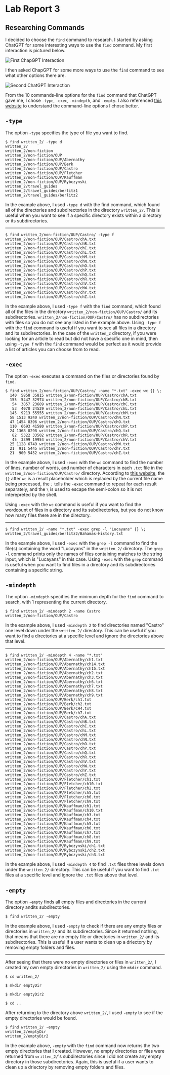 # Lab Report 3

## Researching Commands

I decided to choose the `find` command to research. I started by asking ChatGPT for some interesting ways to use the `find` command.
My first interaction is pictured below.

![First ChapGPT Interaction](https://github.com/JettN/cse15l-lab-reports/blob/b84c9ef92b6c007132f94eef5c088c9d281816e0/ChatGPT_find_Command.JPG)

I then asked ChapGPT for some more ways to use the `find` command to see what other options there are.

![Second ChatGPT Interaction](https://github.com/JettN/cse15l-lab-reports/blob/b84c9ef92b6c007132f94eef5c088c9d281816e0/ChatGPT_find_Command_2.JPG)

From the 10 commands-line options for the `find` command that ChatGPT gave me, I chose `-type`, `-exec`, `-mindepth`, and `-empty`.
I also referenced [this website](https://man7.org/linux/man-pages/man1/find.1.html) to understand the command-line options I chose better.

## `-type`

The option `-type` specifies the type of file you want to find.

```
$ find written_2/ -type d
written_2/
written_2/non-fiction
written_2/non-fiction/OUP
written_2/non-fiction/OUP/Abernathy 
written_2/non-fiction/OUP/Berk      
written_2/non-fiction/OUP/Castro    
written_2/non-fiction/OUP/Fletcher  
written_2/non-fiction/OUP/Kauffman  
written_2/non-fiction/OUP/Rybczynski
written_2/travel_guides
written_2/travel_guides/berlitz1    
written_2/travel_guides/berlitz2  
```

In the example above, I used `-type d` with the find command, which found all of the directories and subdirectories in the directory `written_2/`. This is useful when you want to see if a specific directory exists within a directory or its subdirectories.

---

```
$ find written_2/non-fiction/OUP/Castro/ -type f
written_2/non-fiction/OUP/Castro/chA.txt
written_2/non-fiction/OUP/Castro/chB.txt
written_2/non-fiction/OUP/Castro/chC.txt
written_2/non-fiction/OUP/Castro/chL.txt
written_2/non-fiction/OUP/Castro/chM.txt
written_2/non-fiction/OUP/Castro/chN.txt
written_2/non-fiction/OUP/Castro/chO.txt
written_2/non-fiction/OUP/Castro/chP.txt
written_2/non-fiction/OUP/Castro/chQ.txt
written_2/non-fiction/OUP/Castro/chR.txt
written_2/non-fiction/OUP/Castro/chV.txt
written_2/non-fiction/OUP/Castro/chW.txt
written_2/non-fiction/OUP/Castro/chY.txt
written_2/non-fiction/OUP/Castro/chZ.txt
```

In the example above, I used `-type f` with the `find` command, which found all of the files in the directory `written_2/non-fiction/OUP/Castro/` and its subdirectories. `written_2/non-fiction/OUP/Castro/` has no subdirectories with files so you do not see any listed in the example above. Using `-type f` with the `find` command is useful if you want to see all files in a directory and its subdirectories. In the case of the `written_2` directory, if you were looking for an article to read but did not have a specific one in mind, then using `-type f` with the `find` command would be perfect as it would provide a list of articles you can choose from to read.

## `-exec`

The option `-exec` executes a command on the files or directories found by `find`.

```
$ find written_2/non-fiction/OUP/Castro/ -name "*.txt" -exec wc {} \;
  140  5858 35815 written_2/non-fiction/OUP/Castro/chA.txt
  155  5447 32974 written_2/non-fiction/OUP/Castro/chB.txt
   54  3857 23689 written_2/non-fiction/OUP/Castro/chC.txt
   53  4070 24529 written_2/non-fiction/OUP/Castro/chL.txt
  145  9213 55555 written_2/non-fiction/OUP/Castro/chM.txt
  58 1513 9240 written_2/non-fiction/OUP/Castro/chN.txt
  47 1454 8396 written_2/non-fiction/OUP/Castro/chO.txt
  110  6693 41580 written_2/non-fiction/OUP/Castro/chP.txt
  24 1368 8298 written_2/non-fiction/OUP/Castro/chQ.txt
   82  5322 33502 written_2/non-fiction/OUP/Castro/chR.txt
   45  3399 19954 written_2/non-fiction/OUP/Castro/chV.txt
  25 1128 6749 written_2/non-fiction/OUP/Castro/chW.txt
  21  911 5445 written_2/non-fiction/OUP/Castro/chY.txt
  21  900 5452 written_2/non-fiction/OUP/Castro/chZ.txt
```

In the example above, I used `-exec` with the `wc` command to find the number of lines, number of words, and number of characters in each `.txt` file in the `written_2/non-fiction/OUP/Castro/` directory. According to [this website](https://www.baeldung.com/linux/find-exec-command), the `{}` after `wc` is a result placeholder which is replaced by the current file name being processed, the `;` tells the `-exec` command to repeat for each result separately, and the `\` is used to escape the semi-colon so it is not interepreted by the shell.

Using `-exec` with the `wc` command is useful if you want to find the wordcount of files in a directory and its subdirectories, but you do not know how many files there are in the directory.

---

```
$ find written_2/ -name "*.txt" -exec grep -l "Lucayans" {} \;
written_2/travel_guides/berlitz2/Bahamas-History.txt
```

In the example above, I used `-exec` with the `grep -l` command to find the file(s) containing the word "Lucayans" in the `written_2/` directory. The `grep -l` command prints only the names of files containing matches to the string input, which is "Lucayans" in this case. Using `-exec` with the `grep` command is useful when you want to find files in a directory and its subdirectories containing a specific string.

## `-mindepth`

The option `-mindepth` specifies the minimum depth for the `find` command to search, with 1 representing the current directory.

```
$ find written_2/ -mindepth 2 -name Castro
written_2/non-fiction/OUP/Castro
```

In the example above, I used `-mindepth 2` to find directories named "Castro" one level down under the `written_2/` directory. This can be useful if you want to find a directories at a specific level and ignore the directories above that level.

---

```
$ find written_2/ -mindepth 4 -name "*.txt"
written_2/non-fiction/OUP/Abernathy/ch1.txt
written_2/non-fiction/OUP/Abernathy/ch14.txt
written_2/non-fiction/OUP/Abernathy/ch15.txt
written_2/non-fiction/OUP/Abernathy/ch2.txt
written_2/non-fiction/OUP/Abernathy/ch3.txt
written_2/non-fiction/OUP/Abernathy/ch6.txt
written_2/non-fiction/OUP/Abernathy/ch7.txt
written_2/non-fiction/OUP/Abernathy/ch8.txt
written_2/non-fiction/OUP/Abernathy/ch9.txt
written_2/non-fiction/OUP/Berk/ch1.txt
written_2/non-fiction/OUP/Berk/ch2.txt
written_2/non-fiction/OUP/Berk/CH4.txt
written_2/non-fiction/OUP/Berk/ch7.txt
written_2/non-fiction/OUP/Castro/chA.txt
written_2/non-fiction/OUP/Castro/chB.txt
written_2/non-fiction/OUP/Castro/chC.txt
written_2/non-fiction/OUP/Castro/chL.txt
written_2/non-fiction/OUP/Castro/chM.txt
written_2/non-fiction/OUP/Castro/chN.txt
written_2/non-fiction/OUP/Castro/chO.txt
written_2/non-fiction/OUP/Castro/chP.txt
written_2/non-fiction/OUP/Castro/chQ.txt
written_2/non-fiction/OUP/Castro/chR.txt
written_2/non-fiction/OUP/Castro/chV.txt
written_2/non-fiction/OUP/Castro/chW.txt
written_2/non-fiction/OUP/Castro/chY.txt
written_2/non-fiction/OUP/Castro/chZ.txt
written_2/non-fiction/OUP/Fletcher/ch1.txt
written_2/non-fiction/OUP/Fletcher/ch10.txt
written_2/non-fiction/OUP/Fletcher/ch2.txt
written_2/non-fiction/OUP/Fletcher/ch5.txt
written_2/non-fiction/OUP/Fletcher/ch6.txt
written_2/non-fiction/OUP/Fletcher/ch9.txt
written_2/non-fiction/OUP/Kauffman/ch1.txt
written_2/non-fiction/OUP/Kauffman/ch10.txt
written_2/non-fiction/OUP/Kauffman/ch3.txt
written_2/non-fiction/OUP/Kauffman/ch4.txt
written_2/non-fiction/OUP/Kauffman/ch5.txt
written_2/non-fiction/OUP/Kauffman/ch6.txt
written_2/non-fiction/OUP/Kauffman/ch7.txt
written_2/non-fiction/OUP/Kauffman/ch8.txt
written_2/non-fiction/OUP/Kauffman/ch9.txt
written_2/non-fiction/OUP/Rybczynski/ch1.txt
written_2/non-fiction/OUP/Rybczynski/ch2.txt
written_2/non-fiction/OUP/Rybczynski/ch3.txt
```

In the example above, I used `-mindepth 4` to find `.txt` files three levels down under the `written_2/` directory. This can be useful if you want to find `.txt` files at a specific level and ignore the `.txt` files above that level.

## `-empty`

The option `-empty` finds all empty files and directories in the current directory andits subdirectories.

```
$ find written_2/ -empty

```

In the example above, I used `-empty` to check if there are any empty files or directories in `written_2/` and its subdirectories. Since it returned nothing, that means that there are no empty file or directories in `written_2/` and its subdirectories. This is useful if a user wants to clean up a driectory by removing empty folders and files.

---

After seeing that there were no empty directories or files in `written_2/`, I created my own empty directories in `written_2/` using the `mkdir` command.

```
$ cd written_2/

$ mkdir emptyDir

$ mkdir emptyDir2

$ cd ..

```

After returning to the directory above `written_2/`, I used `-empty` to see if the empty directories would be found.

```
$ find written_2/ -empty
written_2/emptyDir
written_2/emptyDir2
```

In the example above, `-empty` with the `find` command now returns the two empty directories that I created. However, no empty directories or files were returned from `written_2/`'s subdirectories since I did not create any empty directory in those subdirectories. Again, this is useful if a user wants to clean up a driectory by removing empty folders and files.
